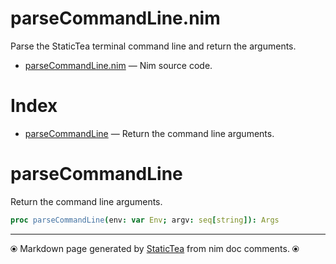 # parseCommandLine.nim

Parse the StaticTea terminal command line and return the arguments.

* [parseCommandLine.nim](../src/parseCommandLine.nim) &mdash; Nim source code.
# Index

* [parseCommandLine](#parsecommandline) &mdash; Return the command line arguments.

# parseCommandLine

Return the command line arguments.

```nim
proc parseCommandLine(env: var Env; argv: seq[string]): Args
```



---
⦿ Markdown page generated by [StaticTea](https://github.com/flenniken/statictea/) from nim doc comments. ⦿
